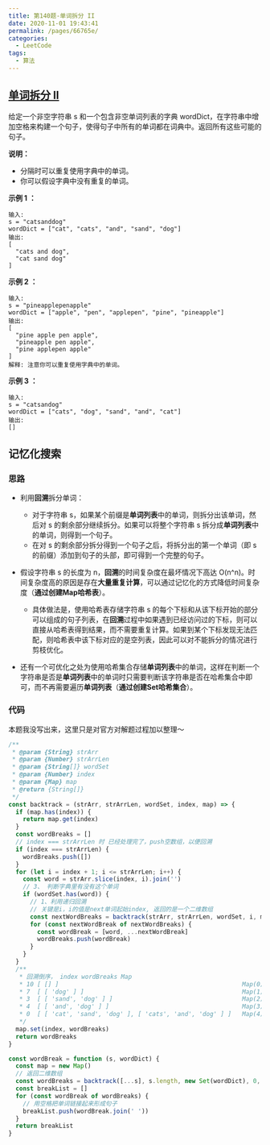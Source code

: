 ```yaml
---
title: 第140题-单词拆分 II
date: 2020-11-01 19:43:41
permalink: /pages/66765e/
categories:
  - LeetCode
tags:
  - 算法
---
```

## [单词拆分 II](https://leetcode-cn.com/problems/word-break-ii/)

给定一个非空字符串 s 和一个包含非空单词列表的字典 wordDict，在字符串中增加空格来构建一个句子，使得句子中所有的单词都在词典中。返回所有这些可能的句子。

**说明：**

- 分隔时可以重复使用字典中的单词。
- 你可以假设字典中没有重复的单词。

**示例 1 ：**

```
输入:
s = "catsanddog"
wordDict = ["cat", "cats", "and", "sand", "dog"]
输出:
[
  "cats and dog",
  "cat sand dog"
]
```

<!-- more -->

**示例 2 ：**

```
输入:
s = "pineapplepenapple"
wordDict = ["apple", "pen", "applepen", "pine", "pineapple"]
输出:
[
  "pine apple pen apple",
  "pineapple pen apple",
  "pine applepen apple"
]
解释: 注意你可以重复使用字典中的单词。
```

**示例 3 ：**

```
输入:
s = "catsandog"
wordDict = ["cats", "dog", "sand", "and", "cat"]
输出:
[]
```

## 记忆化搜索

### 思路

- 利用**回溯**拆分单词：
  - 对于字符串 s，如果某个前缀是**单词列表**中的单词，则拆分出该单词，然后对 s 的剩余部分继续拆分。如果可以将整个字符串 s 拆分成**单词列表**中的单词，则得到一个句子。
  - 在对 s 的剩余部分拆分得到一个句子之后，将拆分出的第一个单词（即 s 的前缀）添加到句子的头部，即可得到一个完整的句子。

- 假设字符串 s 的长度为 n，**回溯**的时间复杂度在最坏情况下高达 O(n^n)。时间复杂度高的原因是存在**大量重复计算**，可以通过记忆化的方式降低时间复杂度（**通过创建Map哈希表**）。

  - 具体做法是，使用哈希表存储字符串 s 的每个下标和从该下标开始的部分可以组成的句子列表，在**回溯**过程中如果遇到已经访问过的下标，则可以直接从哈希表得到结果，而不需要重复计算。如果到某个下标发现无法匹配，则哈希表中该下标对应的是空列表，因此可以对不能拆分的情况进行剪枝优化。

- 还有一个可优化之处为使用哈希集合存储**单词列表**中的单词，这样在判断一个字符串是否是**单词列表**中的单词时只需要判断该字符串是否在哈希集合中即可，而不再需要遍历**单词列表**（**通过创建Set哈希集合**）。

### 代码

本题我没写出来，这里只是对官方对解题过程加以整理～

```JavaScript
/**
 * @param {String} strArr
 * @param {Number} strArrLen
 * @param {String[]} wordSet
 * @param {Number} index
 * @param {Map} map
 * @return {String[]}
 */
const backtrack = (strArr, strArrLen, wordSet, index, map) => {
  if (map.has(index)) {
    return map.get(index)
  }
  const wordBreaks = []
  // index === strArrLen 时 已经处理完了，push空数组，以便回溯
  if (index === strArrLen) {
    wordBreaks.push([])
  }
  for (let i = index + 1; i <= strArrLen; i++) {
    const word = strArr.slice(index, i).join('')
    // 3、 判断字典里有没有这个单词
    if (wordSet.has(word)) {
      // 1、利用递归回溯
      // 关键是i，i的值是next单词起始index, 返回的是一个二维数组
      const nextWordBreaks = backtrack(strArr, strArrLen, wordSet, i, map)
      for (const nextWordBreak of nextWordBreaks) {
        const wordBreak = [word, ...nextWordBreak]
        wordBreaks.push(wordBreak)
      }
    }
  }
  /**
   * 回溯倒序， index wordBreaks Map
   * 10 [ [] ]                                                   Map(0) {}
   * 7  [ [ 'dog' ] ]                                            Map(1) { 10 => [ [] ] }
   * 3  [ [ 'sand', 'dog' ] ]                                    Map(2) { 10 => [ [] ], 7 => [ [ 'dog' ] ] }
   * 4  [ [ 'and', 'dog' ] ]                                     Map(3) { 10 => [ [] ], 7 => [ [ 'dog' ] ], 3 => [ [ 'sand', 'dog' ] ] }
   * 0  [ [ 'cat', 'sand', 'dog' ], [ 'cats', 'and', 'dog' ] ]   Map(4) { 10 => [ [] ], 7 => [ [ 'dog' ] ], 3 => [ [ 'sand', 'dog' ] ], 4 => [ [ 'and', 'dog' ] ]}
   */
  map.set(index, wordBreaks)
  return wordBreaks
}

const wordBreak = function (s, wordDict) {
  const map = new Map()
  // 返回二维数组
  const wordBreaks = backtrack([...s], s.length, new Set(wordDict), 0, map)
  const breakList = []
  for (const wordBreak of wordBreaks) {
    // 用空格把单词链接起来形成句子
    breakList.push(wordBreak.join(' '))
  }
  return breakList
}
```
